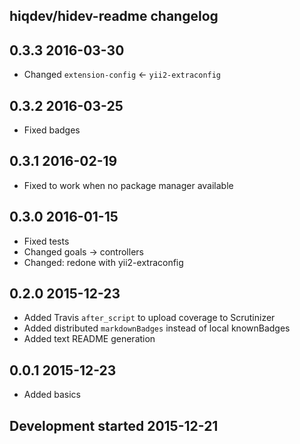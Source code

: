 hiqdev/hidev-readme changelog
-----------------------------

## 0.3.3 2016-03-30

- Changed `extension-config` <- `yii2-extraconfig`

## 0.3.2 2016-03-25

- Fixed badges

## 0.3.1 2016-02-19

- Fixed to work when no package manager available

## 0.3.0 2016-01-15

- Fixed tests
- Changed goals -> controllers
- Changed: redone with yii2-extraconfig

## 0.2.0 2015-12-23

- Added Travis `after_script` to upload coverage to Scrutinizer
- Added distributed `markdownBadges` instead of local knownBadges
- Added text README generation

## 0.0.1 2015-12-23

- Added basics

## Development started 2015-12-21

